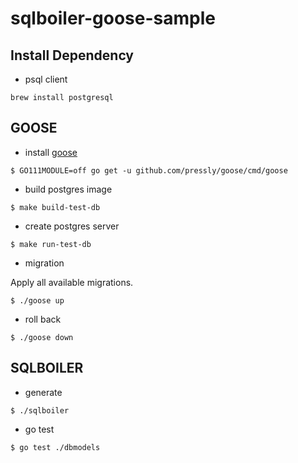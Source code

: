 # sqlboiler-goose-sample

## Install Dependency

- psql client

```
brew install postgresql
```

## GOOSE

- install [goose](https://github.com/pressly/goose)

```
$ GO111MODULE=off go get -u github.com/pressly/goose/cmd/goose
```

- build postgres image

```
$ make build-test-db
```

- create postgres server

```
$ make run-test-db
```

- migration

Apply all available migrations.

```
$ ./goose up
```

- roll back

```
$ ./goose down
```


## SQLBOILER

- generate

```
$ ./sqlboiler
```

- go test

```
$ go test ./dbmodels
```
